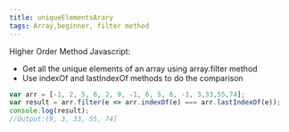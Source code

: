 ```yaml
---
title: uniqueElementsArary
tags: Array,beginner, filter method
---
```


Higher Order Method Javascript:

- Get all the unique elements of an array using array.filter method
- Use indexOf and lastIndexOf methods to do the comparison

```js
var arr = [-1, 2, 5, 6, 2, 9, -1, 6, 5, 6, -1, 3,33,55,74];
var result = arr.filter(e => arr.indexOf(e) === arr.lastIndexOf(e));
console.log(result);
//Output:[9, 3, 33, 55, 74] 
```

